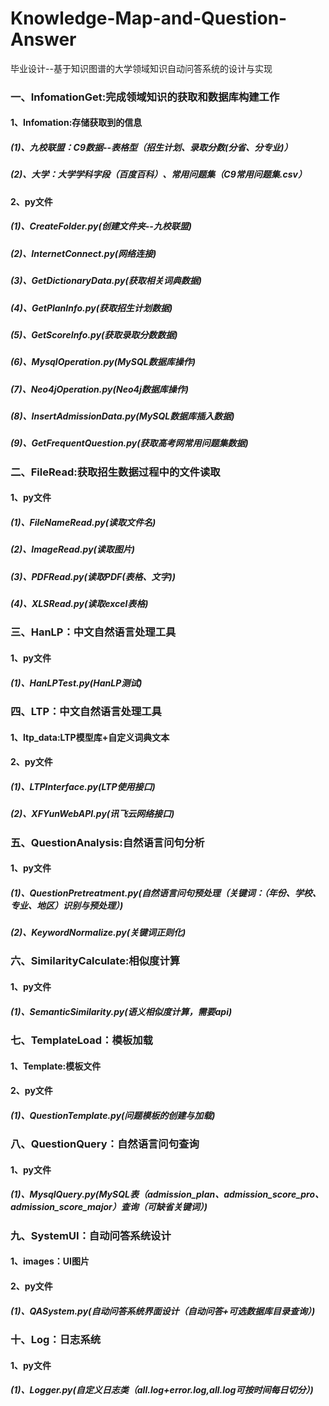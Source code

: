 # Knowledge-Map-and-Question-Answer
毕业设计--基于知识图谱的大学领域知识自动问答系统的设计与实现
### 一、InfomationGet:完成领域知识的获取和数据库构建工作
#### 1、Infomation:存储获取到的信息
##### (1)、九校联盟：C9数据--表格型（招生计划、录取分数(分省、分专业)）
##### (2)、大学：大学学科字段（百度百科）、常用问题集（C9常用问题集.csv）
#### 2、py文件
##### (1)、CreateFolder.py(创建文件夹--九校联盟)
##### (2)、InternetConnect.py(网络连接)
##### (3)、GetDictionaryData.py(获取相关词典数据)
##### (4)、GetPlanInfo.py(获取招生计划数据)
##### (5)、GetScoreInfo.py(获取录取分数数据)
##### (6)、MysqlOperation.py(MySQL数据库操作)
##### (7)、Neo4jOperation.py(Neo4j数据库操作)
##### (8)、InsertAdmissionData.py(MySQL数据库插入数据)
##### (9)、GetFrequentQuestion.py(获取高考网常用问题集数据)

### 二、FileRead:获取招生数据过程中的文件读取
#### 1、py文件
##### (1)、FileNameRead.py(读取文件名)
##### (2)、ImageRead.py(读取图片)
##### (3)、PDFRead.py(读取PDF(表格、文字))
##### (4)、XLSRead.py(读取excel表格)

### 三、HanLP：中文自然语言处理工具
#### 1、py文件
##### (1)、HanLPTest.py(HanLP测试)

### 四、LTP：中文自然语言处理工具
#### 1、ltp_data:LTP模型库+自定义词典文本
#### 2、py文件
##### (1)、LTPInterface.py(LTP使用接口)
##### (2)、XFYunWebAPI.py(讯飞云网络接口)

### 五、QuestionAnalysis:自然语言问句分析
#### 1、py文件
##### (1)、QuestionPretreatment.py(自然语言问句预处理（关键词：（**年份、学校、专业、地区**）识别与预处理）)
##### (2)、KeywordNormalize.py(关键词正则化)

### 六、SimilarityCalculate:相似度计算
#### 1、py文件
##### (1)、SemanticSimilarity.py(语义相似度计算，需要api)

### 七、TemplateLoad：模板加载
#### 1、Template:模板文件
#### 2、py文件
##### (1)、QuestionTemplate.py(问题模板的创建与加载)

### 八、QuestionQuery：自然语言问句查询
#### 1、py文件
##### (1)、MysqlQuery.py(MySQL表（admission_plan、admission_score_pro、admission_score_major）查询（可缺省关键词）)

### 九、SystemUI：自动问答系统设计
#### 1、images：UI图片
#### 2、py文件
##### (1)、QASystem.py(自动问答系统界面设计（自动问答+可选数据库目录查询）)

### 十、Log：日志系统
#### 1、py文件
##### (1)、Logger.py(自定义日志类（all.log+error.log,all.log可按时间每日切分）)
